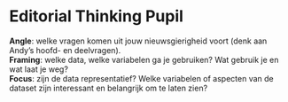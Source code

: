 # Editorial Thinking Pupil

 

**Angle**: welke vragen komen uit jouw nieuwsgierigheid voort \(denk aan Andy’s hoofd- en deelvragen\).  
**Framing**: welke data, welke variabelen ga je gebruiken? Wat gebruik je en wat laat je weg?  
**Focus**: zijn de data representatief? Welke variabelen of aspecten van de dataset zijn interessant en belangrijk om te laten zien?

